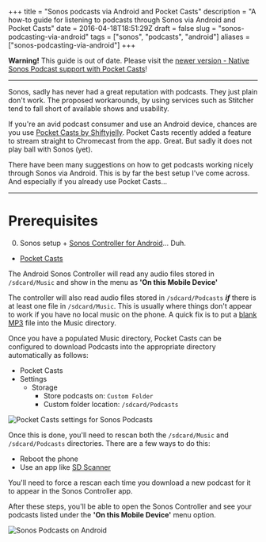 +++
title = "Sonos podcasts via Android and Pocket Casts"
description = "A how-to guide for listening to podcasts through Sonos via Android and Pocket Casts"
date = 2016-04-18T18:51:29Z
draft = false
slug = "sonos-podcasting-via-android"
tags = ["sonos", "podcasts", "android"]
aliases = ["sonos-podcasting-via-android"]
+++

<div class="alert alert-warning"><strong>Warning!</strong> This guide is out of date. Please visit the <a href="/native-sonos-podcasts-pocketcasts/">newer version - Native Sonos Podcast support with Pocket Casts</a>!</div>

---

Sonos, sadly has never had a great reputation with podcasts. They just plain don't work. The proposed workarounds, by using services such as Stitcher tend to fall short of available shows and usability.

If you're an avid podcast consumer and use an Android device, chances are you use [Pocket Casts by Shiftyjelly](http://www.shiftyjelly.com/pocketcasts). Pocket Casts recently added a feature to stream straight to Chromecast from the app. Great. But sadly it does not play ball with Sonos (yet).

There have been many suggestions on how to get podcasts working nicely through Sonos via Android. This is by far the best setup I've come across. And especially if you already use Pocket Casts...

---

# Prerequisites

0. Sonos setup + [Sonos Controller for Android](https://play.google.com/store/apps/details?id=com.sonos.acr)... Duh.
* [Pocket Casts](https://play.google.com/store/apps/details?id=au.com.shiftyjelly.pocketcasts)

The Android Sonos Controller will read any audio files stored in `/sdcard/Music` and show in the menu as **'On this Mobile Device'**

The controller will also read audio files stored in `/sdcard/Podcasts` ***if*** there is at least one file in `/sdcard/Music`. This is usually where things don't appear to work if you have no local music on the phone. A quick fix is to put a [blank MP3](http://www.xamuel.com/blank-mp3-files/point1sec.mp3) file into the Music directory.

Once you have a populated Music directory, Pocket Casts can be configured to download Podcasts into the appropriate directory automatically as follows:

* Pocket Casts
 * Settings
     * Storage
         * Store podcasts on: `Custom Folder`
         * Custom folder location: `/sdcard/Podcasts`

![Pocket Casts settings for Sonos Podcasts](/posts/images/2016/04/pocket-casts-settings-1.png)

Once this is done, you'll need to rescan both the `/sdcard/Music` and `/sdcard/Podcasts` directories. There are a few ways to do this:

* Reboot the phone
* Use an app like [SD Scanner](https://play.google.com/store/apps/details?id=com.gmail.jerickson314.sdscanner)

You'll need to force a rescan each time you download a new podcast for it to appear in the Sonos Controller app.

After these steps, you'll be able to open the Sonos Controller and see your podcasts listed under the **'On this Mobile Device'** menu option.

![Sonos Podcasts on Android](/posts/images/2016/04/sonos-podcast-flow-1.png)
